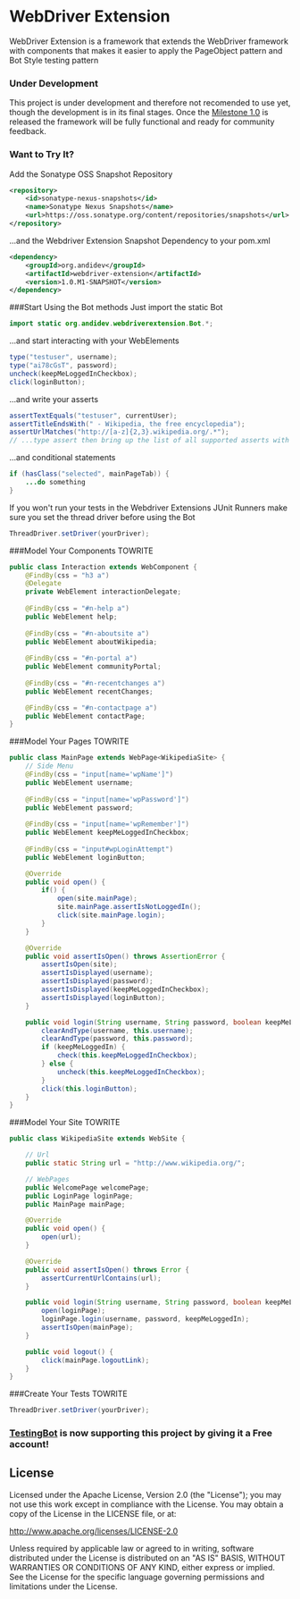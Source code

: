 WebDriver Extension
===================

WebDriver Extension is a framework that extends the WebDriver framework with components that makes it easier to apply the PageObject pattern and Bot Style testing pattern

### Under Development
This project is under development and therefore not recomended to use yet, though the development is in its final stages. Once the [Milestone 1.0](https://github.com/andidev/webdriver-extension/issues?milestone=1&page=1&sort=created&state=open) is released the framework will be fully functional and ready for community feedback.

### Want to Try It?
Add the Sonatype OSS Snapshot Repository
```xml
<repository>
    <id>sonatype-nexus-snapshots</id>
    <name>Sonatype Nexus Snapshots</name>
    <url>https://oss.sonatype.org/content/repositories/snapshots</url>
</repository>
```
...and the Webdriver Extension Snapshot Dependency to your pom.xml
```xml
<dependency>
    <groupId>org.andidev</groupId>
    <artifactId>webdriver-extension</artifactId>
    <version>1.0.M1-SNAPSHOT</version>
</dependency>
```
###Start Using the Bot methods
Just import the static Bot
```java
import static org.andidev.webdriverextension.Bot.*;
```
...and start interacting with your WebElements
```java
type("testuser", username);
type("ai78cGsT", password);
uncheck(keepMeLoggedInCheckbox);
click(loginButton);
```
...and write your asserts
```java
assertTextEquals("testuser", currentUser);
assertTitleEndsWith(" - Wikipedia, the free encyclopedia");
assertUrlMatches("http://[a-z]{2,3}.wikipedia.org/.*");
// ...type assert then bring up the list of all supported asserts with your IDE's autocompletion
```
...and conditional statements
```java
if (hasClass("selected", mainPageTab)) {
    ...do something
}
```
If you won't run your tests in the Webdriver Extensions JUnit Runners make sure you set the thread driver before using the Bot
```java
ThreadDriver.setDriver(yourDriver);
```

###Model Your Components
TOWRITE
```java
public class Interaction extends WebComponent {
    @FindBy(css = "h3 a")
    @Delegate
    private WebElement interactionDelegate;
    
    @FindBy(css = "#n-help a")
    public WebElement help;
    
    @FindBy(css = "#n-aboutsite a")
    public WebElement aboutWikipedia;
    
    @FindBy(css = "#n-portal a")
    public WebElement communityPortal;
    
    @FindBy(css = "#n-recentchanges a")
    public WebElement recentChanges;

    @FindBy(css = "#n-contactpage a")
    public WebElement contactPage;
}
```

###Model Your Pages
TOWRITE
```java
public class MainPage extends WebPage<WikipediaSite> {
    // Side Menu
    @FindBy(css = "input[name='wpName']")
    public WebElement username;
    
    @FindBy(css = "input[name='wpPassword']")
    public WebElement password;
    
    @FindBy(css = "input[name='wpRemember']")
    public WebElement keepMeLoggedInCheckbox;    
    
    @FindBy(css = "input#wpLoginAttempt")
    public WebElement loginButton;

    @Override
    public void open() {
        if() {    
            open(site.mainPage);
            site.mainPage.assertIsNotLoggedIn();        
            click(site.mainPage.login);
        }
    }

    @Override
    public void assertIsOpen() throws AssertionError {
        assertIsOpen(site);
        assertIsDisplayed(username);
        assertIsDisplayed(password);
        assertIsDisplayed(keepMeLoggedInCheckbox);
        assertIsDisplayed(loginButton);
    }

    public void login(String username, String password, boolean keepMeLoggedIn) {
        clearAndType(username, this.username);
        clearAndType(password, this.password);
        if (keepMeLoggedIn) {
            check(this.keepMeLoggedInCheckbox);
        } else {
            uncheck(this.keepMeLoggedInCheckbox);
        }
        click(this.loginButton);
    }
}
```

###Model Your Site
TOWRITE
```java
public class WikipediaSite extends WebSite {

    // Url
    public static String url = "http://www.wikipedia.org/";

    // WebPages
    public WelcomePage welcomePage;
    public LoginPage loginPage;
    public MainPage mainPage;

    @Override
    public void open() {
        open(url);
    }

    @Override
    public void assertIsOpen() throws Error {
        assertCurrentUrlContains(url);
    }

    public void login(String username, String password, boolean keepMeLoggedIn) {
        open(loginPage);
        loginPage.login(username, password, keepMeLoggedIn);
        assertIsOpen(mainPage);
    }

    public void logout() {
        click(mainPage.logoutLink);
    }
}
```

###Create Your Tests
TOWRITE
```java
ThreadDriver.setDriver(yourDriver);
```

### <a href="http://testingbot.com" target="_blank">TestingBot</a> is now supporting this project by giving it a Free account!


## License

Licensed under the Apache License, Version 2.0 (the "License");
you may not use this work except in compliance with the License.
You may obtain a copy of the License in the LICENSE file, or at:

   http://www.apache.org/licenses/LICENSE-2.0

Unless required by applicable law or agreed to in writing, software
distributed under the License is distributed on an "AS IS" BASIS,
WITHOUT WARRANTIES OR CONDITIONS OF ANY KIND, either express or implied.
See the License for the specific language governing permissions and
limitations under the License.
